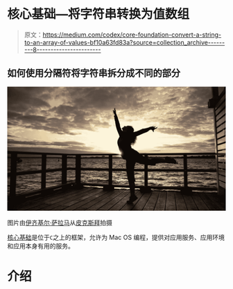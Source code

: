 # 核心基础—将字符串转换为值数组

> 原文：<https://medium.com/codex/core-foundation-convert-a-string-to-an-array-of-values-bf10a63fd83a?source=collection_archive---------8----------------------->

## 如何使用分隔符将字符串拆分成不同的部分

![](img/cb3dc36552dda6a1aa9a82969ed0947f.png)

图片由[伊齐基尔·萨拉马](https://pixabay.com/users/12787422-12787422/?utm_source=link-attribution&amp;utm_medium=referral&amp;utm_campaign=image&amp;utm_content=4276841)从[皮克斯拜](https://pixabay.com/?utm_source=link-attribution&amp;utm_medium=referral&amp;utm_campaign=image&amp;utm_content=4276841)拍摄

[核心基础](https://developer.apple.com/documentation/corefoundation?language=objc)是位于`C`之上的框架，允许为 Mac OS 编程，提供对应用服务、应用环境和应用本身有用的服务。

# 介绍
